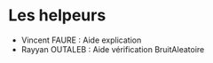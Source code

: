 # Les helpeurs

- Vincent FAURE : Aide explication
- Rayyan OUTALEB : Aide vérification BruitAleatoire
